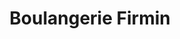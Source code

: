---
title: "Boulangerie Firmin"
url: /saint-martin-de-seignanx/boulangerie-firmin/
shop: boulangerie
---